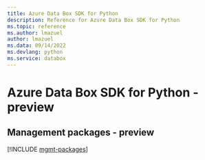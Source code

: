 ```yaml
---
title: Azure Data Box SDK for Python
description: Reference for Azure Data Box SDK for Python
ms.topic: reference
ms.author: lmazuel
author: lmazuel
ms.data: 09/14/2022
ms.devlang: python
ms.service: databox
---
```

# Azure Data Box SDK for Python - preview

## Management packages - preview
[!INCLUDE [mgmt-packages](data-box-mgmt-index.md)]